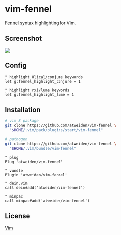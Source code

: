 vim-fennel
==========

[Fennel][Fennel] syntax highlighting for Vim.

Screenshot
----------

![](https://i.imgur.com/iIIeVdL.png)

Config
------

```vim
" highlight Olical/conjure keywords
let g:fennel_highlight_conjure = 1

" highlight rxi/lume keywords
let g:fennel_highlight_lume = 1
```

Installation
------------

```bash
# vim 8 package
git clone https://github.com/atweiden/vim-fennel \
  "$HOME/.vim/pack/plugins/start/vim-fennel"

# pathogen
git clone https://github.com/atweiden/vim-fennel \
  "$HOME/.vim/bundle/vim-fennel"
```

```vim
" plug
Plug 'atweiden/vim-fennel'

" vundle
Plugin 'atweiden/vim-fennel'

" dein.vim
call dein#add('atweiden/vim-fennel')

" minpac
call minpac#add('atweiden/vim-fennel')
```

License
-------

[Vim][LICENSE]


[LICENSE]: LICENSE
[Fennel]: https://fennel-lang.org/
